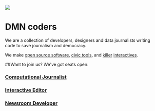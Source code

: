 ![](http://res.dallasnews.com/resrsc/images/gl-Logos/dnLogoBLK.png)

# DMN coders

We are a collection of developers, designers and data journalists writing code to save journalism and democracy. 

We make [open source software](https://github.com/DallasMorningNews/django-rolodex), [civic tools](http://labs.dallasnews.com/on-the-record/), and [killer](http://res.dallasnews.com/interactives/reagan-bush/) [interactives](http://labs.dallasnews.com/texelex).

##Want to join us? We've got seats open:



### [Computational Journalist](computational_journalist.md)

### [Interactive Editor](interactive_editor.md)

### [Newsroom Developer](newsroom_developer.md)